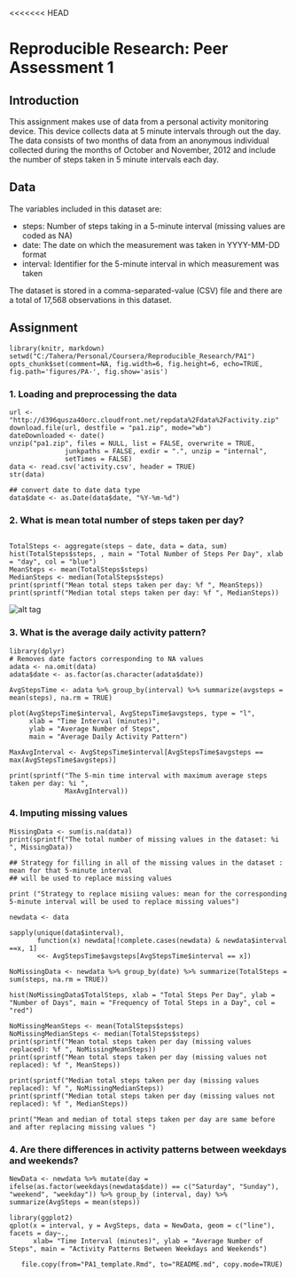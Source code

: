 <<<<<<< HEAD
# Reproducible Research: Peer Assessment 1

## Introduction
This assignment makes use of data from a personal activity monitoring device. This device collects data at 5 minute intervals through out the day. The data consists of two months of data from an anonymous individual collected during the months of October and November, 2012 and include the number of steps taken in 5 minute intervals each day.

## Data
The variables included in this dataset are:

- steps: Number of steps taking in a 5-minute interval (missing values are coded as NA)
- date: The date on which the measurement was taken in YYYY-MM-DD format
- interval: Identifier for the 5-minute interval in which measurement was taken

The dataset is stored in a comma-separated-value (CSV) file and there are a total of 17,568 observations in this dataset.

## Assignment

```{r setup_options, echo=FALSE}
library(knitr, markdown)
setwd("C:/Tahera/Personal/Coursera/Reproducible_Research/PA1")
opts_chunk$set(comment=NA, fig.width=6, fig.height=6, echo=TRUE, fig.path='figures/PA-', fig.show='asis')
```

### 1. Loading and preprocessing the data

```{r}
url <- "http://d396qusza40orc.cloudfront.net/repdata%2Fdata%2Factivity.zip"
download.file(url, destfile = "pa1.zip", mode="wb")
dateDownloaded <- date()
unzip("pa1.zip", files = NULL, list = FALSE, overwrite = TRUE,
              junkpaths = FALSE, exdir = ".", unzip = "internal",
              setTimes = FALSE)
data <- read.csv('activity.csv', header = TRUE)
str(data)

## convert date to date data type
data$date <- as.Date(data$date, "%Y-%m-%d") 

```
### 2. What is mean total number of steps taken per day?
```{r}

TotalSteps <- aggregate(steps ~ date, data = data, sum)
hist(TotalSteps$steps, , main = "Total Number of Steps Per Day", xlab = "day", col = "blue")
MeanSteps <- mean(TotalSteps$steps)
MedianSteps <- median(TotalSteps$steps)
print(sprintf("Mean total steps taken per day: %f ", MeanSteps))
print(sprintf("Median total steps taken per day: %f ", MedianSteps))

```
![alt tag](RepData_PeerAssessment1/figures/PA-unnamed-chunk-2-1.png)
### 3. What is the average daily activity pattern?
```{r}
library(dplyr)
# Removes date factors corresponding to NA values
adata <- na.omit(data)
adata$date <- as.factor(as.character(adata$date))

AvgStepsTime <- adata %>% group_by(interval) %>% summarize(avgsteps = mean(steps), na.rm = TRUE)

plot(AvgStepsTime$interval, AvgStepsTime$avgsteps, type = "l",
     xlab = "Time Interval (minutes)", 
     ylab = "Average Number of Steps", 
     main = "Average Daily Activity Pattern") 

MaxAvgInterval <- AvgStepsTime$interval[AvgStepsTime$avgsteps == max(AvgStepsTime$avgsteps)]

print(sprintf("The 5-min time interval with maximum average steps taken per day: %i ", 
              MaxAvgInterval))
```
### 4. Imputing missing values
```{r}
MissingData <- sum(is.na(data))
print(sprintf("The total number of missing values in the dataset: %i ", MissingData))

## Strategy for filling in all of the missing values in the dataset : mean for that 5-minute interval
## will be used to replace missing values

print ("Strategy to replace misiing values: mean for the corresponding 5-minute interval will be used to replace missing values")

newdata <- data

sapply(unique(data$interval), 
       function(x) newdata[!complete.cases(newdata) & newdata$interval ==x, 1]
       <<- AvgStepsTime$avgsteps[AvgStepsTime$interval == x])

NoMissingData <- newdata %>% group_by(date) %>% summarize(TotalSteps = sum(steps, na.rm = TRUE))

hist(NoMissingData$TotalSteps, xlab = "Total Steps Per Day", ylab = "Number of Days", main = "Frequency of Total Steps in a Day", col = "red")

NoMissingMeanSteps <- mean(TotalSteps$steps)
NoMissingMedianSteps <- median(TotalSteps$steps)
print(sprintf("Mean total steps taken per day (missing values replaced): %f ", NoMissingMeanSteps))
print(sprintf("Mean total steps taken per day (missing values not replaced): %f ", MeanSteps))

print(sprintf("Median total steps taken per day (missing values replaced): %f ", NoMissingMedianSteps))
print(sprintf("Median total steps taken per day (missing values not replaced): %f ", MedianSteps))

print("Mean and median of total steps taken per day are same before and after replacing missing values ")

```
### 4. Are there differences in activity patterns between weekdays and weekends?
```{r}
NewData <- newdata %>% mutate(day = ifelse(as.factor(weekdays(newdata$date)) == c("Saturday", "Sunday"), "weekend", "weekday")) %>% group_by (interval, day) %>% summarize(AvgSteps = mean(steps))

library(ggplot2)
qplot(x = interval, y = AvgSteps, data = NewData, geom = c("line"), facets = day~., 
      xlab= "Time Interval (minutes)", ylab = "Average Number of Steps", main = "Activity Patterns Between Weekdays and Weekends")

```
```{r, include=FALSE}
   file.copy(from="PA1_template.Rmd", to="README.md", copy.mode=TRUE)
```


